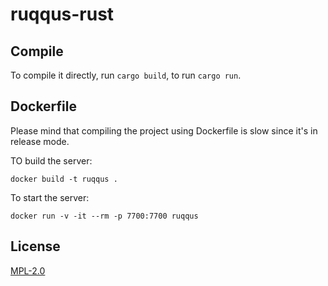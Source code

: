# ruqqus-rust

## Compile

To compile it directly, run `cargo build`, to run `cargo run`.

## Dockerfile

Please mind that compiling the project using Dockerfile is slow since it's in release mode.

TO build the server:

```
docker build -t ruqqus .
``` 

To start the server: 

```
docker run -v -it --rm -p 7700:7700 ruqqus
```

## License
[MPL-2.0](https://github.com/ruqqus/ruqqus/blob/master/LICENSE)
